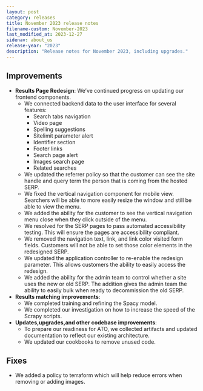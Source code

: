 ```yaml
---
layout: post
category: releases
title: November 2023 release notes
filename-custom: November-2023
last_modified_at: 2023-12-27
sidenav: about_us
release-year: "2023"
description: "Release notes for November 2023, including upgrades."
---
```

## Improvements

* **Results Page Redesign**: We’ve continued progress on updating our frontend components.
  * We connected backend data to the user interface for several features:
    * Search tabs navigation
    * Video page
    * Spelling suggestions
    * Sitelimit parameter alert
    * Identifier section
    * Footer links
    * Search page alert
    * Images search page
    * Related searches 
  * We updated the referrer policy so that the customer can see the site handle and query term the person that is coming from the hosted SERP.
  * We fixed the vertical navigation component for mobile view. Searchers will be able to more easily resize the window and still be able to view the menu.  
  * We added the ability for the customer to see the vertical navigation menu close when they click outside of the menu. 
  * We resolved for the SERP pages to pass automated accessibility testing. This will ensure the pages are accessibility compliant. 
  * We removed the navigation text, link, and link color visited form fields. Customers will not be able to set those color elements in the redesigned SERP.    
  * We updated the application controller to re-enable the redesign parameter. This allows customers the ability to easily access the redesign.
  * We added the ability for the admin team to control whether a site uses the new or old SERP. The addition gives the admin team the ability to easily bulk when ready to decommission the old SERP. 
* **Results matching improvements**: 
  * We completed training and refining the Spacy model.
  * We completed our investigation on how to increase the speed of the Scrapy scripts. 
* **Updates,upgrades,and other codebase improvements**: 
  * To prepare our readiness for ATO, we collected artifacts and updated documentation to reflect our existing architecture.
  * We updated our cookbooks to remove unused code. 

   

## Fixes

* We added a policy to terraform which will help reduce errors when removing or adding images.   

